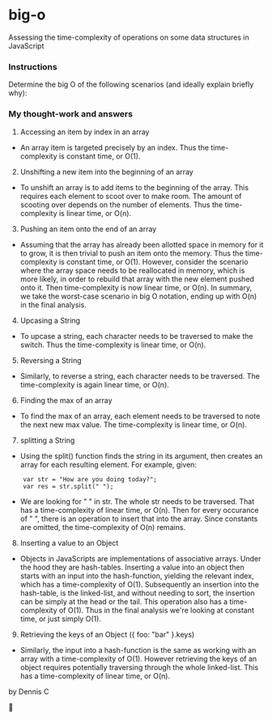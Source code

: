 # big-o

Assessing the time-complexity of operations on some data structures in JavaScript

### Instructions

Determine the big O of the following scenarios (and ideally explain briefly why):

### My thought-work and answers

1. Accessing an item by index in an array

* An array item is targeted precisely by an index. Thus the time-complexity is constant time, or O(1).

2. Unshifting a new item into the beginning of an array

* To unshift an array is to add items to the beginning of the array. This requires each element to scoot over to make room. The amount of scooting over depends on the number of elements. Thus the time-complexity is linear time, or O(n).

3. Pushing an item onto the end of an array

* Assuming that the array has already been allotted space in memory for it to grow, it is then trivial to push an item onto the memory. Thus the time-complexity is constant time, or O(1). However, consider the scenario where the array space needs to be reallocated in memory, which is more likely, in order to rebuild that array with the new element pushed onto it. Then time-complexity is now linear time, or O(n). In summary, we take the worst-case scenario in big O notation, ending up with O(n) in the final analysis.

4. Upcasing a String

* To upcase a string, each character needs to be traversed to make the switch. Thus the time-complexity is linear time, or O(n).

5. Reversing a String

* Similarly, to reverse a string, each character needs to be traversed. The time-complexity is again linear time, or O(n).

6. Finding the max of an array

* To find the max of an array, each element needs to be traversed to note the next new max value. The time-complexity is linear time, or O(n).

7. splitting a String

* Using the split() function finds the string in its argument, then creates an array for each resulting element. For example, given:

```
	var str = "How are you doing today?";
	var res = str.split(" ");
```

* We are looking for " " in str. The whole str needs to be traversed. That has a time-complexity of linear time, or O(n). Then for every occurance of " ", there is an operation to insert that into the array. Since constants are omitted, the time-complexity of O(n) remains.

8. Inserting a value to an Object

* Objects in JavaScripts are implementations of associative arrays. Under the hood they are hash-tables. Inserting a value into an object then starts with an input into the hash-function, yielding the relevant index, which has a time-complexity of O(1). Subsequently an insertion into the hash-table, is the linked-list, and without needing to sort, the insertion can be simply at the head or the tail. This operation also has a time-complexity of O(1). Thus in the final analysis we're looking at constant time, or just simply O(1).

9. Retrieving the keys of an Object ({ foo: "bar" }.keys)

* Similarly, the input into a hash-function is the same as working with an array with a time-complexity of O(1). However retrieving the keys of an object requires potentially traversing through the whole linked-list. This has a time-complexity of linear time, or O(n).

by Dennis C

:hamburger:
